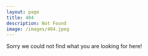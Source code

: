 ```yaml
---
layout: page
title: 404
description: Not Found
image: /images/404.jpeg
---
```

Sorry we could not find what you are looking for here!